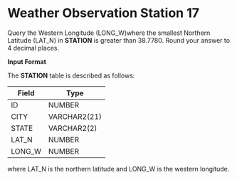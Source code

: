 # Weather Observation Station 17

Query the Western Longitude (LONG_W)where the smallest Northern Latitude (LAT_N) in **STATION** is greater than 38.7780. Round your answer to 4 decimal places.

**Input Format**

The **STATION** table is described as follows:

|Field|Type|
|---|---|
|ID|NUMBER|
|CITY|VARCHAR2(21)|
|STATE|VARCHAR2(2)|
|LAT_N|NUMBER|
|LONG_W|NUMBER|

where LAT_N is the northern latitude and LONG_W is the western longitude.
